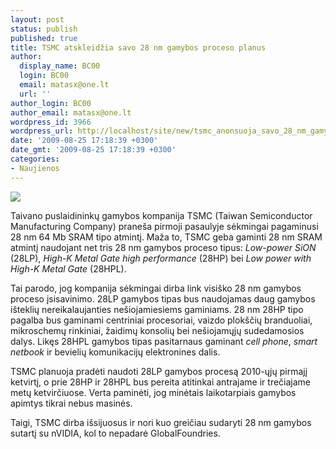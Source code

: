 ```yaml
---
layout: post
status: publish
published: true
title: TSMC atskleidžia savo 28 nm gamybos proceso planus
author:
  display_name: BC00
  login: BC00
  email: matasx@one.lt
  url: ''
author_login: BC00
author_email: matasx@one.lt
wordpress_id: 3966
wordpress_url: http://localhost/site/new/tsmc_anonsuoja_savo_28_nm_gamybos_proceso_planus/
date: '2009-08-25 17:18:39 +0300'
date_gmt: '2009-08-25 17:18:39 +0300'
categories:
- Naujienos
---
```

<div class="imgright"><img src="http://tbn1.google.com/images?q=tbn:jiWtmL2Kz5FQpM:http://www.xard.ru/post/15769/image.jpg"  /></div>
<p>Taivano puslaidininkų gamybos kompanija TSMC (Taiwan Semiconductor Manufacturing Company) praneša pirmoji pasaulyje sėkmingai pagaminusi 28 nm 64 Mb SRAM tipo atmintį. Maža to, TSMC geba gaminti 28 nm SRAM atmintį naudojant net tris 28 nm gamybos proceso tipus: <i>Low-power SiON</i> (28LP), <i>High-K Metal Gate high performance</i> (28HP) bei <i>Low power with High-K Metal Gate</i> (28HPL).</p>
<p>Tai parodo, jog kompanija sėkmingai dirba link visiško 28 nm gamybos proceso įsisavinimo. 28LP gamybos tipas bus naudojamas daug gamybos išteklių nereikalaujanties nešiojamiesiems gaminiams. 28 nm 28HP tipo pagalba bus gaminami centriniai procesoriai, vaizdo plokščių branduoliai, mikroschemų rinkiniai, žaidimų konsolių bei nešiojamųjų sudedamosios dalys. Likęs 28HPL gamybos tipas pasitarnaus gaminant <i>cell phone</i>, <i>smart netbook</i> ir bevielių komunikacijų elektronines dalis.</p>
<p>TSMC planuoja pradėti naudoti 28LP gamybos procesą 2010-ųjų pirmajį ketvirtį, o prie 28HP ir 28HPL bus pereita atitinkai antrajame ir trečiajame metų ketvirčiuose. Verta paminėti, jog minėtais laikotarpiais gamybos apimtys tikrai nebus masinės.</p>
<p>Taigi, TSMC dirba išsijuosus ir nori kuo greičiau sudaryti 28 nm gamybos sutartį su nVIDIA, kol to nepadarė GlobalFoundries.<br /></p>
